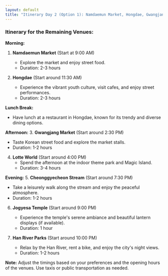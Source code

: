 ```yaml
---
layout: default
title: "Itinerary Day 2 (Option 1): Namdaemun Market, Hongdae, Gwangjang Market, Lotte World, Cheonggyecheon Stream, Han River"
---
```

### Itinerary for the Remaining Venues:

**Morning:**
1. **Namdaemun Market** (Start at 9:00 AM)
   - Explore the market and enjoy street food.
   - Duration: 2-3 hours

2. **Hongdae** (Start around 11:30 AM)
   - Experience the vibrant youth culture, visit cafes, and enjoy street performances.
   - Duration: 2-3 hours

**Lunch Break:**
- Have lunch at a restaurant in Hongdae, known for its trendy and diverse dining options.

**Afternoon:**
3. **Gwangjang Market** (Start around 2:30 PM)
   - Taste Korean street food and explore the market stalls.
   - Duration: 1-2 hours

4. **Lotte World** (Start around 4:00 PM)
   - Spend the afternoon at the indoor theme park and Magic Island.
   - Duration: 3-4 hours

**Evening:**
5. **Cheonggyecheon Stream** (Start around 7:30 PM)
   - Take a leisurely walk along the stream and enjoy the peaceful atmosphere.
   - Duration: 1-2 hours

6. **Jogyesa Temple** (Start around 9:00 PM)
   - Experience the temple's serene ambiance and beautiful lantern displays (if available).
   - Duration: 1 hour

7. **Han River Parks** (Start around 10:00 PM)
   - Relax by the Han River, rent a bike, and enjoy the city's night views.
   - Duration: 1-2 hours

**Note:** Adjust the timings based on your preferences and the opening hours of the venues. Use taxis or public transportation as needed.
